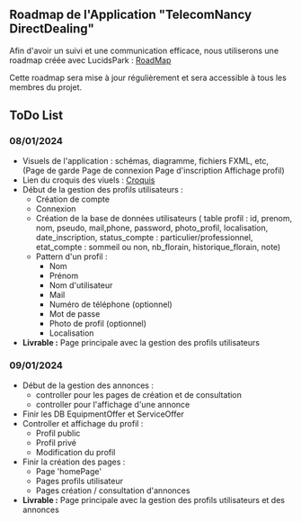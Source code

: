 ## Roadmap de l'Application "TelecomNancy DirectDealing"

Afin d'avoir un suivi et une communication efficace, nous utiliserons une roadmap créée avec LucidsPark : [RoadMap](https://lucid.app/lucidspark/9039a86d-42ac-4d6e-91ca-1853b478cb23/edit?viewport_loc=441%2C-479%2C4385%2C2295%2C0_0&invitationId=inv_d149e85c-bacd-4785-afb0-c95203244463)

Cette roadmap sera mise à jour régulièrement et sera accessible à tous les membres du projet.

## ToDo List

### 08/01/2024

- Visuels de l'application : schémas, diagramme, fichiers FXML, etc, (Page de garde  Page de connexion Page d'inscription Affichage profil)
- Lien du croquis des viuels : [Croquis](https://lucid.app/lucidspark/3e2b87ea-0b26-4c6a-bc3a-3376331c43c6/edit?view_items=eFG3Hkxl6jku&invitationId=inv_aa13254e-0082-48cd-b5fd-fd50973800d6)
- Début de la gestion des profils utilisateurs :
    - Création de compte
    - Connexion
    - Création de la base de données utilisateurs (
        table profil : id, prenom, nom, pseudo, mail,phone, password, photo_profil, localisation, date_inscription, status_compte : particulier/professionnel, etat_compte : sommeil ou non, nb_florain, historique_florain, note)
    - Pattern d'un profil : 
        - Nom
        - Prénom
        - Nom d'utilisateur
        - Mail
        - Numéro de téléphone (optionnel)
        - Mot de passe
        - Photo de profil (optionnel)
        - Localisation
- **Livrable :** Page principale avec la gestion des profils utilisateurs

### 09/01/2024

- Début de la gestion des annonces :
    - controller pour les pages de création et de consultation
    - controller pour l'affichage d'une annonce
- Finir les DB EquipmentOffer et ServiceOffer
- Controller et affichage du profil :
    - Profil public
    - Profil privé
    - Modification du profil
- Finir la création des pages :
    - Page 'homePage'
    - Pages profils utilisateur
    - Pages création / consultation d'annonces
- **Livrable :** Page principale avec la gestion des profils utilisateurs et des annonces

